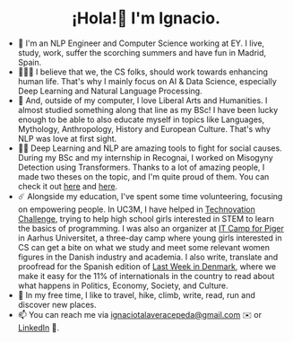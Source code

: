 <h1 align="center">¡Hola!👋 I'm Ignacio. </h1>

- 👋 I'm an NLP Engineer and Computer Science working at EY. I live, study, work, suffer the scorching summers and have fun in Madrid, Spain.
- 🧑🏼‍💻 I believe that we, the CS folks, should work towards enhancing human life. That's why I mainly focus on AI & Data Science, especially Deep Learning and Natural Language Processing.
- 🌱 And, outside of my computer, I love Liberal Arts and Humanities. I almost studied something along that line as my BSc! I have been lucky enough to be able to also educate myself in topics like Languages, Mythology, Anthropology, History and European Culture. That's why NLP was love at first sight.
- ✊🏽 Deep Learning and NLP are amazing tools to fight for social causes. During my BSc and my internship in Recognai, I worked on Misogyny Detection using Transformers. Thanks to a lot of amazing people, I made two theses on the topic, and I'm quite proud of them. You can check it out [here](https://github.com/ignacioct/Temis/blob/main/thesis.pdf) and [here](https://github.com/ignacioct/MedicalInformationExtractionUsingNLP/blob/main/Thesis%20Ignacio.pdf).
- ☄️ Alongside my education, I've spent some time volunteering, focusing on empowering people. In UC3M, I have helped in [Technovation Challenge](https://technovationchallenge.org), trying to help high school girls interested in STEM to learn the basics of programming. I was also an organizer at [IT Camp for Piger](https://itcamp.dk) in Aarhus Universitet, a three-day camp where young girls interested in CS can get a bite on what we study and meet some relevant women figures in the Danish industry and academia. I also write, translate and proofread for the Spanish edition of [Last Week in Denmark](https://lastweekdk.substack.com/p/last-week-in-denmark-1809-2509-episode), where we make it easy for the 11% of internationals in the country to read about what happens in Politics, Economy, Society, and Culture.
- 🌟 In my free time, I like to travel, hike, climb, write, read, run and discover new places.
- 📫 You can reach me via ignaciotalaveracepeda@gmail.com ✉️ or [LinkedIn](https://www.linkedin.com/in/ignacio-talavera-cepeda/) 🤝.

<!---
ignacioct/ignacioct is a ✨ special ✨ repository because its `README.md` (this file) appears on your GitHub profile.
You can click the Preview link to take a look at your changes.
--->
